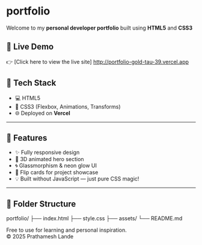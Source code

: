 # portfolio
Welcome to my **personal developer portfolio** built using **HTML5** and **CSS3**

## 🚀 Live Demo

👉 [Click here to view the live site] http://portfolio-gold-tau-39.vercel.app

## 🧰 Tech Stack

- 💻 HTML5
- 🎨 CSS3 (Flexbox, Animations, Transforms)
- 🌐 Deployed on **Vercel**

---

## 🎨 Features

- ✨ Fully responsive design
- 🎯 3D animated hero section
- 🌀 Glassmorphism & neon glow UI
- 🔁 Flip cards for project showcase
- 💡 Built without JavaScript — just pure CSS magic!

---

## 📂 Folder Structure
portfolio/
├── index.html
├── style.css
├── assets/
└── README.md

Free to use for learning and personal inspiration.  
© 2025 Prathamesh Lande
